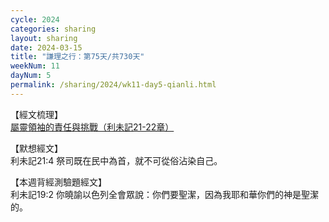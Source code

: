 ```yaml
---
cycle: 2024
categories: sharing
layout: sharing
date: 2024-03-15
title: "謙理之行：第75天/共730天"
weekNum: 11
dayNum: 5
permalink: /sharing/2024/wk11-day5-qianli.html
---
```


【經文梳理】  
<a href="https://youtu.be/ea7Ia7Xa11w" target="_blank">屬靈領袖的責任與挑戰（利未記21-22章）</a>

【默想經文】  
利未記21:4 祭司既在民中為首，就不可從俗沾染自己。

【本週背經測驗題經文】  
利未記19:2 你曉諭以色列全會眾說：你們要聖潔，因為我耶和華你們的神是聖潔的。